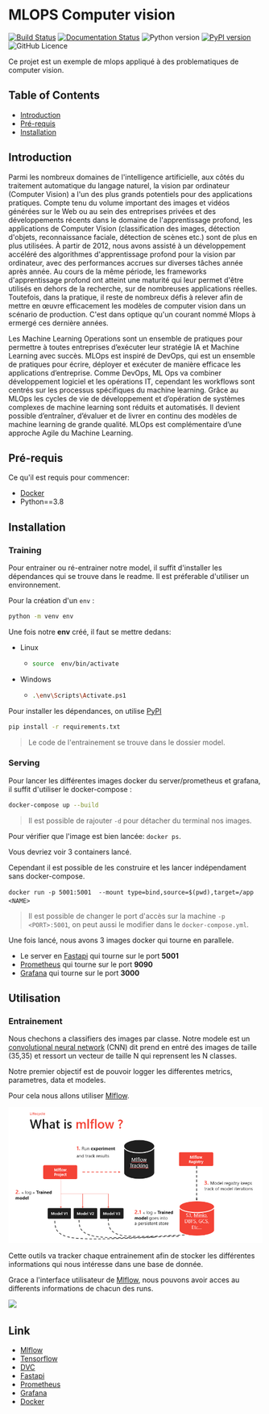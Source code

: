 # MLOPS Computer vision

[![Build Status](https://github.com/SeldonIO/alibi-detect/workflows/CI/badge.svg?branch=master)](https://github.com/SeldonIO/alibi-detect/actions?query=workflow%3A%22CI%22)
[![Documentation Status](https://readthedocs.org/projects/alibi-detect/badge/?version=latest)](https://docs.seldon.io/projects/alibi-detect/en/latest/?badge=latest)
![Python version](https://img.shields.io/badge/python-3.6%20%7C%203.7%20%7C%203.8%20%7C%203.9-blue.svg)
[![PyPI version](https://badge.fury.io/py/alibi-detect.svg)](https://badge.fury.io/py/alibi-detect)
![GitHub Licence](https://img.shields.io/github/license/seldonio/alibi-detect.svg)


Ce projet est un exemple de mlops appliqué à des problematiques de computer vision.


## Table of Contents


- [Introduction](#Introduction)
- [Pré-requis](#Pré-requis)
- [Installation](#Installation)



## Introduction

Parmi les nombreux domaines de l'intelligence artificielle, aux côtés du traitement automatique du langage naturel, la vision par ordinateur (Computer Vision) a l'un des plus grands potentiels pour des applications pratiques. Compte tenu du volume important des images et vidéos générées sur le Web ou au sein des entreprises privées et des développements récents dans le domaine de l'apprentissage profond, les applications de Computer Vision (classification des images, détection d'objets, reconnaissance faciale, détection de scènes etc.) sont de plus en plus utilisées. À partir de 2012, nous avons assisté à un développement accéléré des algorithmes d'apprentissage profond pour la vision par ordinateur, avec des performances accrues sur diverses tâches année après année. Au cours de la même période, les frameworks d'apprentissage profond ont atteint une maturité qui leur permet d'être utilisés en dehors de la recherche, sur de nombreuses applications réelles. Toutefois, dans la pratique, il reste de nombreux défis à relever afin de mettre en œuvre efficacement les modèles de computer vision dans un scénario de production. C'est dans optique qu'un courant nommé Mlops à ermergé ces dernière années.  

Les Machine Learning Operations sont un ensemble de pratiques pour permettre à toutes entreprises d’exécuter leur stratégie IA et Machine Learning avec succès.
MLOps est inspiré de DevOps, qui est un ensemble de pratiques pour écrire, déployer et exécuter de manière efficace les applications d’entreprise. Comme DevOps, ML Ops va combiner développement logiciel et les opérations IT, cependant les workflows sont centrés sur les processus spécifiques du machine learning.
Grâce au MLOps les cycles de vie de développement et d’opération de systèmes complexes de machine learning sont réduits et automatisés. Il devient possible d’entraîner, d’évaluer et de livrer en continu des modèles de machine learning de grande qualité. MLOps est complémentaire d’une approche Agile du Machine Learning.


## Pré-requis

Ce qu'il est requis pour commencer:

- [Docker](https://www.docker.com/)
- Python==3.8

## Installation

### Training

Pour entrainer ou ré-entrainer notre model, il suffit d'installer les dépendances qui se trouve dans le readme. Il est préferable d'utiliser un environnement.

Pour la création d'un ``env`` :

```bash
python -m venv env
```
Une fois notre **env** créé, il faut se mettre dedans:

- Linux
  - ```bash
    source  env/bin/activate
    ```
- Windows
  - ```bash
    .\env\Scripts\Activate.ps1
    ```

Pour installer les dépendances, on utilise [PyPI](https://pypi.org/project)

```bash
pip install -r requirements.txt
```

> Le code de l'entrainement se trouve dans le dossier model.

### Serving

Pour lancer les différentes images docker du server/prometheus et grafana, il suffit d'utiliser le docker-compose :  

```bash
docker-compose up --build
```

> Il est possible de rajouter ``-d`` pour détacher du terminal nos images.

Pour vérifier que l'image est bien lancée:  ``docker ps``.  

Vous devriez voir 3 containers lancé.

Cependant il est possible de les construire et les lancer indépendament sans docker-compose.


``docker run -p 5001:5001  --mount type=bind,source=$(pwd),target=/app <NAME>``


> Il est possible de changer le port d'accès sur la machine `-p <PORT>:5001`, on peut aussi le modifier dans le `docker-compose.yml`.

Une fois lancé, nous avons 3 images docker qui tourne en parallele. 

- Le server en [Fastapi](https://fastapi.tiangolo.com/) qui tourne sur le port **5001**
- [Prometheus](https://prometheus.io/docs/) qui tourne sur le port **9090**
- [Grafana](https://grafana.com/) qui tourne sur le port **3000**

## Utilisation

### Entrainement

Nous chechons a classifiers des images par classe. Notre modele est un [convolutional neural network](https://fr.wikipedia.org/wiki/R%C3%A9seau_neuronal_convolutif) (CNN) dit prend en entré des images de taille (35,35) et ressort un vecteur de taille N qui reprensent les N classes.

Notre premier objectif est de pouvoir logger les differentes metrics, parametres, data et modeles.

Pour cela nous allons utiliser [Mlflow](https://github.com/mlflow/mlflow).

![](./imgReadme/Image2.png)

Cette outils va tracker chaque entrainement afin de stocker les différentes informations qui nous intéresse dans une base de donnée.

Grace a l'interface utilisateur de [Mlflow](https://github.com/mlflow/mlflow), nous pouvons avoir acces au differents informations de chacun des runs.

![](https://www.google.com/url?sa=i&url=https%3A%2F%2Fpycaret.org%2Fmlflow%2F&psig=AOvVaw2cCFHTOoizkmeBujDLjccg&ust=1623245731366000&source=images&cd=vfe&ved=0CAIQjRxqFwoTCKiPgt6TiPECFQAAAAAdAAAAABAD)



## Link

- [Mlflow](https://github.com/mlflow/mlflow)
- [Tensorflow](https://www.tensorflow.org/?hl=fr)
- [DVC](https://dvc.org/)
- [Fastapi](https://fastapi.tiangolo.com/)
- [Prometheus](https://prometheus.io/docs/instrumenting/clientlibs/)
- [Grafana](https://grafana.com/)
- [Docker](https://www.docker.com/)
